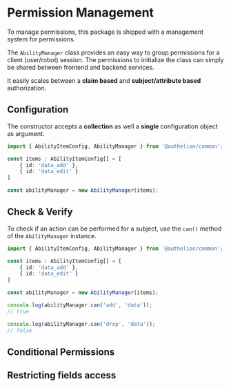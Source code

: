 # Permission Management

To manage permissions, this package is shipped with a management system for permissions.

The `AbilityManager` class provides an easy way to group permissions for a client (user/robot) session.
The permissions to initialize the class can simply be shared between frontend and backend services.

It easily scales between a **claim based** and **subject/attribute based** authorization.

## Configuration

The constructor accepts a **collection** as well a **single** configuration object as argument.

```typescript
import { AbilityItemConfig, AbilityManager } from '@authelion/common';

const items : AbilityItemConfig[] = [
    { id: 'data_add' },
    { id: 'data_edit' }
]

const abilityManager = new AbilityManager(items);
```

## Check & Verify

To check if an action can be performed for a subject, use the `can()` method of the `AbilityManager` instance.

```typescript
import { AbilityItemConfig, AbilityManager } from '@authelion/common';

const items : AbilityItemConfig[] = [
    { id: 'data_add' },
    { id: 'data_edit' }
]

const abilityManager = new AbilityManager(items);

console.log(abilityManager.can('add', 'data'));
// true

console.log(abilityManager.can('drop', 'data'));
// false
```

## Conditional Permissions

## Restricting fields access

